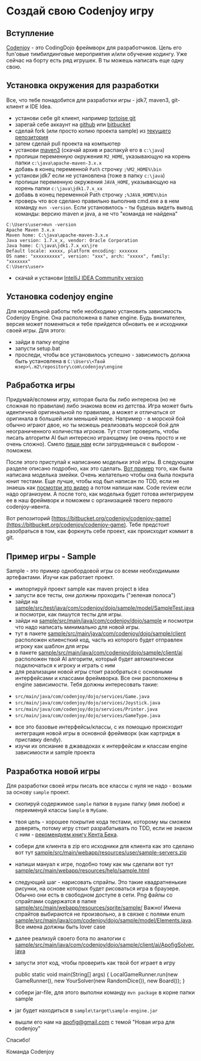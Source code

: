 Создай свою Codenjoy игру
==============

Вступление
--------------
[Codenjoy](http://codenjoy.com) - это CodingDojo фреймворк для разработчиков. Цель его fun'овые
тимбилдинговые мероприятия и/или обучение кодингу. Уже сейчас на борту есть ряд игрушек. 
B ты можешь написать еще одну свою.

Установка окружения для разработки
--------------
Все, что тебе понадобится для разработки игры - jdk7, maven3, git-клиент и IDE Idea.

- установи себе git клиент, например [tortoise git](https://code.google.com/p/tortoisegit/) 
- зарегай себе аккаунт на [github](http://github.com) или [bitbucket](http://bitbucket.org)
- сделай fork (или просто копию проекта sample) из [текущего репозитория](https://bitbucket.org/codenjoy/codenjoy-game)
- затем сделай pull проекта на компьютер
- установи [maven3](https://maven.apache.org/download.cgi) (скачай архив и распакуй его в `c:\java`)
- пропиши переменную окружения `M2_HOME`, указывающую на корень папки `c:\java\apache-maven-3.x.x`
- добавь в конец переменной `Path` строчку `;%M2_HOME%\bin`
- установи jdk7 если не установлена (тоже в папку `c:\java`)
- пропиши переменную окружения `JAVA_HOME`, указывающую на корень папки `c:\java\jdk1.7.x_xx`
- добавь в конец переменной Path строчку `;%JAVA_HOME%\bin`
- проверь что все сделано правильно выполнив cmd.exe а в нем команду `mvn -version`. 
Если установилось - ты будешь видеть вывод команды: версию maven и java, а не что "команда не найдена"
```
C:\Users\user>mvn -version
Apache Maven 3.x.x
Maven home: C:\java\apache-maven-3.x.x
Java version: 1.7.x_x, vendor: Oracle Corporation
Java home: C:\java\jdk1.7.x_xx\jre
Default locale: xxxxx, platform encoding: xxxxxxx
OS name: "xxxxxxxxxx", version: "xxx", arch: "xxxxx", family: "xxxxxxx"
C:\Users\user>
```
- скачай и установи [IntelliJ IDEA Community version](https://www.jetbrains.com/idea/download/)

Установка codenjoy engine
--------------

Для нормальной работы тебе необходимо установить зависимость Codenjoy Engine. 
Она расположена в папке engine. Будь внимателен, версия может поменяться и тебе прийдется 
обновить ее и исходники своей игры. Для этого:

- зайди в папку engine
- запусти setup.bat
- проследи, чтобы все установилось успешно - зависимость должна быть 
установлена в `C:\Users\<Твой юзер>\.m2\repository\com\codenjoy\engine`

Рабработка игры
--------------

Придумай/вспомни игру, которая была бы либо интересна (но не сложная по правилам) либо
знакома всем из детства. Игра может быть идентичной оригинальной по правилам, а может
и отличаться от оригинала в большей или меньшей мере. Например - в морской бой обычно
играют двое, но ты можешь реализовать морской бой для неограниченного количества игроков.
Тут стоит проверить, чтобы писать алгоритм AI был интересно играющему (не очень просто
и не очень сложно). Смело [пиши нам](http://codenjoy.com/portal/?page_id=51)
если затрудняешься с выбором - поможем.

После этого приступай к написанию модельки этой игры. В следующем разделе описано подробно, 
как это сделать. [Вот пример](http://apofig.blogspot.com/2011/10/9-tdd.html) того, как была
написана моделька змейки. Очень желательно чтобы она была покрыта юнит тестами.
Еще лучше, чтобы код был написан по TDD, если не знаешь как [посмотри это видео](https://vimeo.com/54862036)
а потом напиши нам. Code review если надо организуем. А после того, как моделька
будет готова интегрируем ее в наш фреймворк и поможем с организацией твоего первого
codenjoy-ивента. 

Вот репозиторий [https://bitbucket.org/codenjoy/codenjoy-game](https://bitbucket.org/codenjoy/codenjoy-game).
Тебе предстоит разобраться в том, как форкнуть себе проект, как происходит коммит в git.

Пример игры - Sample
--------------

Sample - это пример однобордовой игры со всеми необходимыми артефактами. Изучи как работает проект.

- импортируй проект sample как maven project в idea 
- запусти все тесты, они должны проходить ("зеленая полоса")
- зайди на [sample/src/test/java/com/codenjoy/dojo/sample/model/SampleTest.java](https://bitbucket.org/codenjoy/codenjoy-game/src/dc6c939a587b397ef6ac8849756b53a351969154/sample/src/test/java/com/codenjoy/dojo/sample/model/SampleTest.java?at=master) 
и посмотри, как пишутся тесты для игры.
- зайди на [sample/src/main/java/com/codenjoy/dojo/sample](https://bitbucket.org/codenjoy/codenjoy-game/src/dc6c939a587b397ef6ac8849756b53a351969154/sample/src/main/java/com/codenjoy/dojo/sample/?at=master) 
и посмотри что надо написать минимально для новой игры. 
- тут в пакете [sample/src/main/java/com/codenjoy/dojo/sample/client](https://bitbucket.org/codenjoy/codenjoy-game/src/dc6c939a587b/sample/src/main/java/com/codenjoy/dojo/sample/client/?at=master)
расположен клиенсткий код, часть из которого будет отправлен игроку как шаблон для игры
- в пакете [sample/src/main/java/com/codenjoy/dojo/sample/client/ai](https://bitbucket.org/codenjoy/codenjoy-game/src/dc6c939a587b397ef6ac8849756b53a351969154/sample/src/main/java/com/codenjoy/dojo/sample/client/ai/?at=master)
расположен твой AI алгоритм, который будет автоматически подключаться к игроку и играть с ним
- для реализации новой игры стоит разобраться с основными интерфейсами и классами фреймворка. 
Все они расположены в engine зависимости. Тебя должны интересовать такие:
* `src/main/java/com/codenjoy/dojo/services/Game.java`
* `src/main/java/com/codenjoy/dojo/services/Joystick.java`
* `src/main/java/com/codenjoy/dojo/services/Printer.java`
* `src/main/java/com/codenjoy/dojo/services/GameType.java`
- все это базовые интерфейсы/классы, с их помощью происходит интеграция новой игры в
основной фреймворк (как картридж в приставку dendy).
- изучи их опсиание в джавадоках к интерфейсам и классам engine зависимости и sample проекта

Разработка новой игры
--------------

Для разработки своей игры писать все классы с нуля не надо - возьми за основу `sample` проект.

- скопируй содержимое `sample` папки в `mygame` папку (имя любое) и переименуй классы `Sample` в `MyGame`.
- твоя цель - хорошее покрытие кода тестами, которому мы сможем доверять, 
потому игру стоит разрабатывать по TDD, если не знаком с ним - 
[рекомендуем книгу Кента Бека](http://www.ozon.ru/context/detail/id/1501671/).
- собери для клиента в zip его исходники для клиента как это сделано вот тут
[sample/src/main/webapp/resources/user/sample-servers.zip](https://bitbucket.org/codenjoy/codenjoy-game/src/dc6c939a587b397ef6ac8849756b53a351969154/sample/src/main/webapp/resources/user/?at=master)
- напиши мануал к игре, подобно тому как мы сделали вот тут 
[sample/src/main/webapp/resources/help/sample.html](https://bitbucket.org/codenjoy/codenjoy-game/src/dc6c939a587b397ef6ac8849756b53a351969154/sample/src/main/webapp/resources/help/sample.html?at=master)
- следующий шаг - нарисовать спрайты. Это такие квадратненькие рисунки, 
на основе которых будет рисоваться игра в браузере. Обычно они есть в свободном
доступе в сети. Png файлы со спрайтами содержатся в папке [sample/src/main/webapp/resources/sprite/sample/](https://bitbucket.org/codenjoy/codenjoy-game/src/dc6c939a587b397ef6ac8849756b53a351969154/sample/src/main/webapp/resources/sprite/sample/?at=master)
Важно! Имена спрайтов выбираются не произвольно, а в связке с полями enum
[sample/src/main/java/com/codenjoy/dojo/sample/model/Elements.java](https://bitbucket.org/codenjoy/codenjoy-game/src/dc6c939a587b397ef6ac8849756b53a351969154/sample/src/main/java/com/codenjoy/dojo/sample/model/Elements.java?at=master).
Все имена должны быть lover case
- далее реализуй своего бота по аналогии с [sample/src/main/java/com/codenjoy/dojo/sample/client/ai/ApofigSolver.java](https://bitbucket.org/codenjoy/codenjoy-game/src/dc6c939a587b397ef6ac8849756b53a351969154/sample/src/main/java/com/codenjoy/dojo/sample/client/ai/ApofigSolver.java?at=master)
- запусти этот код, чтобы проверить как твой бот играет в игру

    public static void main(String[] args) {
        LocalGameRunner.run(new GameRunner(),
                new YourSolver(new RandomDice()),
                new Board());
    }
- собери jar-file, для этого выполни команду `mvn package` в корне папки sample
- jar будет находиться в `sample\target\sample-engine.jar`
- вышли его нам на [apofig@gmail.com](mailto:apofig@gmail.com) с темой "Новая игра для codenjoy"

Спасибо!

Команда Codenjoy